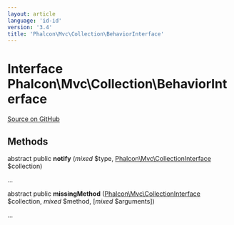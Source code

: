 ```yaml
---
layout: article
language: 'id-id'
version: '3.4'
title: 'Phalcon\Mvc\Collection\BehaviorInterface'
---
```


# Interface **Phalcon\Mvc\Collection\BehaviorInterface**

<a href="https://github.com/phalcon/cphalcon/tree/v3.4.0/phalcon/mvc/collection/behaviorinterface.zep" class="btn btn-default btn-sm">Source on GitHub</a>

## Methods

abstract public **notify** (*mixed* $type, [Phalcon\Mvc\CollectionInterface](/3.4/en/api/Phalcon_Mvc_CollectionInterface) $collection)

...

abstract public **missingMethod** ([Phalcon\Mvc\CollectionInterface](/3.4/en/api/Phalcon_Mvc_CollectionInterface) $collection, *mixed* $method, [*mixed* $arguments])

...